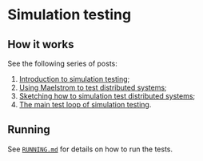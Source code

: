 # Simulation testing

## How it works

See the following series of posts:

1. [Introduction to simulation
   testing](https://github.com/pragma-org/simulation-testing/blob/main/blog/dist/00-introduction.md);
2. [Using Maelstrom to test distributed
   systems](https://github.com/pragma-org/simulation-testing/blob/main/blog/dist/02-maelstrom-testing-echo-example.md);
3. [Sketching how to simulation test distributed
   systems](https://github.com/pragma-org/simulation-testing/blob/main/blog/dist/03-simulation-testing-echo-example.md);
4. [The main test loop of simulation
   testing](https://github.com/pragma-org/simulation-testing/blob/main/blog/dist/04-simulation-testing-main-loop.md).

## Running

See [`RUNNING.md`](RUNNING.md) for details on how to run the tests.
